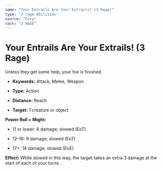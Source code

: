 ```yaml
---
name: "Your Entrails Are Your Extrails! (3 Rage)"
type: "3-rage Abilities"
source: "Fury"
cost: "3 RAGE"
---
```


# Your Entrails Are Your Extrails! (3 Rage)

Unless they get some help, your foe is finished.


- **Keywords:** Attack, Melee, Weapon

- **Type:** Action

- **Distance:** Reach

- **Target:** 1 creature or object

**Power Roll + Might:**


- 11 or lower: 6 damage; slowed (EoT)

- 12–16: 9 damage; slowed (EoT)

- 17+: 14 damage; slowed (EoE)

**Effect:** While slowed in this way, the target takes an extra 3 damage at the start of each of your turns.
